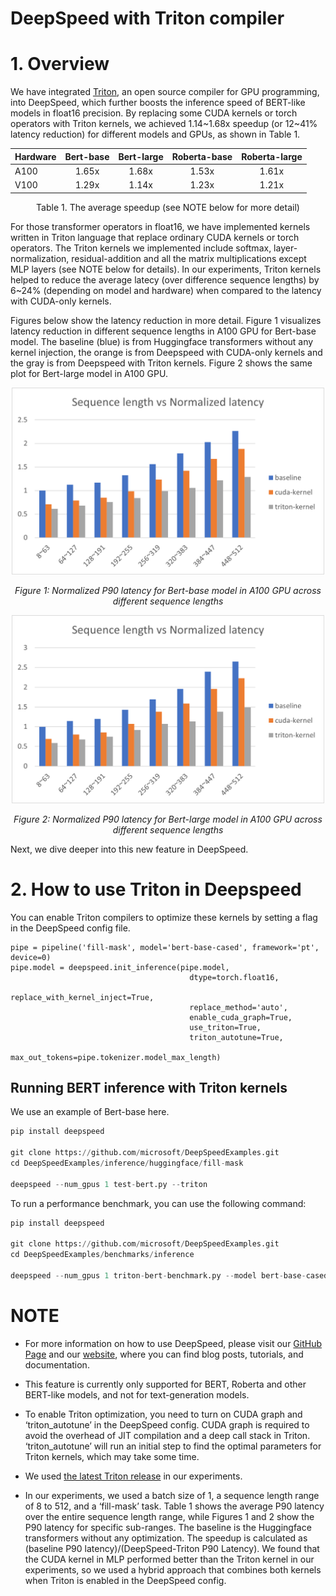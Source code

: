 # DeepSpeed with Triton compiler

# 1. Overview

We have integrated [Triton](https://github.com/openai/triton), an open source compiler for GPU programming, into DeepSpeed, which further boosts the inference speed of BERT-like models in float16 precision.
By replacing some CUDA kernels or torch operators with Triton kernels, we achieved 1.14\~1.68x speedup (or 12\~41% latency reduction) for different models and GPUs, as shown in Table 1.

<div align="center">

| Hardware | Bert-base | Bert-large | Roberta-base | Roberta-large |
|----------|:------:|:------:|:------:|:------:|
| A100 |1.65x | 1.68x | 1.53x | 1.61x |
| V100 | 1.29x | 1.14x | 1.23x | 1.21x |

Table 1. The average speedup (see NOTE below for more detail)


</div>

For those transformer operators in float16, we have implemented kernels written in Triton language that replace ordinary CUDA kernels or torch operators.
The Triton kernels we implemented include softmax, layer-normalization, residual-addition and all the matrix multiplications except MLP layers (see NOTE below for details).
In our experiments, Triton kernels helped to reduce the average latecy (over difference sequence lengths) by 6\~24% (depending on model and hardware) when compared to the latency with CUDA-only kernels.


Figures below show the latency reduction in more detail.
Figure 1 visualizes latency reduction in different sequence lengths in A100 GPU for Bert-base model.
The baseline (blue) is from Huggingface transformers without any kernel injection, the orange is from Deepspeed with CUDA-only kernels and the gray is from Deepspeed with Triton kernels.
Figure 2 shows the same plot for Bert-large model in A100 GPU.

<div align="center">

<img src="../assets/images/triton-bert-base-latency.png" width="500px" alt="triton-bert-base-latency"/>

*Figure 1: Normalized P90 latency for Bert-base model in A100 GPU across different sequence lengths*

<img src="../assets/images/triton-bert-large-latency.png" width="500px" alt="triton-bert-large-latency"/>

*Figure 2: Normalized P90 latency for Bert-large model in A100 GPU across different sequence lengths*

</div>


Next, we dive deeper into this new feature in DeepSpeed.

# 2. How to use Triton in Deepspeed

You can enable Triton compilers to optimize these kernels by setting a flag in the DeepSpeed config file.

```
pipe = pipeline('fill-mask', model='bert-base-cased', framework='pt', device=0)
pipe.model = deepspeed.init_inference(pipe.model,
                                        dtype=torch.float16,
                                        replace_with_kernel_inject=True,
                                        replace_method='auto',
                                        enable_cuda_graph=True,
                                        use_triton=True,
                                        triton_autotune=True,
                                        max_out_tokens=pipe.tokenizer.model_max_length)
```


## Running BERT inference with Triton kernels

We use an example of Bert-base here.

```python
pip install deepspeed

git clone https://github.com/microsoft/DeepSpeedExamples.git
cd DeepSpeedExamples/inference/huggingface/fill-mask

deepspeed --num_gpus 1 test-bert.py --triton
```

To run a performance benchmark, you can use the following command:

```python
pip install deepspeed

git clone https://github.com/microsoft/DeepSpeedExamples.git
cd DeepSpeedExamples/benchmarks/inference

deepspeed --num_gpus 1 triton-bert-benchmark.py --model bert-base-cased --dtype fp16 --kernel-inject --deepspeed --graphs --triton
```

# NOTE
<!-- **_NOTE:_** -->
* For more information on how to use DeepSpeed, please visit our [GitHub Page](https://github.com/microsoft/DeepSpeedExamples) and our [website](https://www.deepspeed.ai/), where you can find blog posts, tutorials, and documentation.

* This feature is currently only supported for BERT, Roberta and other BERT-like models, and not for text-generation models.

* To enable Triton optimization, you need to turn on CUDA graph and ‘triton_autotune’ in the DeepSpeed config. CUDA graph is required to avoid the overhead of JIT compilation and a deep call stack in Triton. ‘triton_autotune’ will run an initial step to find the optimal parameters for Triton kernels, which may take some time.

* We used [the latest Triton release](https://pypi.org/project/triton/2.0.0.post1/) in our experiments.

* In our experiments, we used a batch size of 1, a sequence length range of 8 to 512, and a ‘fill-mask’ task. Table 1 shows the average P90 latency over the entire sequence length range, while Figures 1 and 2 show the P90 latency for specific sub-ranges. The baseline is the Huggingface transformers without any optimization. The speedup is calculated as (baseline P90 latency)/(DeepSpeed-Triton P90 Latency). We found that the CUDA kernel in MLP performed better than the Triton kernel in our experiments, so we used a hybrid approach that combines both kernels when Triton is enabled in the DeepSpeed config.
